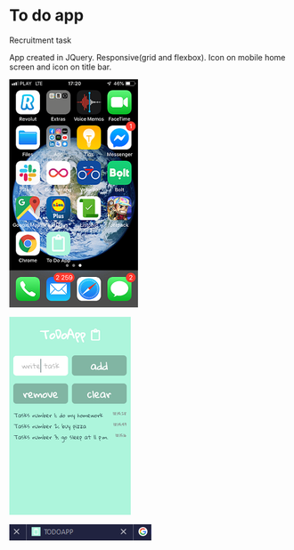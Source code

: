 # To do app

Recruitment task 

App created in JQuery. Responsive(grid and flexbox). Icon on mobile home screen and icon on title bar.

![img/screen1.png](img/screen1.png)

![img/screen2.png](img/screen2.png)

![img/screen3.png](img/screen3.png)



